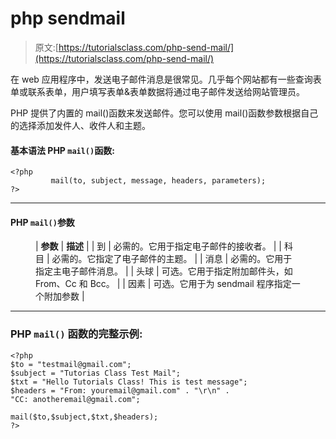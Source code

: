 # php sendmail

> 原文:[https://tutorialsclass.com/php-send-mail/](https://tutorialsclass.com/php-send-mail/)

在 web 应用程序中，发送电子邮件消息是很常见。几乎每个网站都有一些查询表单或联系表单，用户填写表单&表单数据将通过电子邮件发送给网站管理员。

PHP 提供了内置的 mail()函数来发送邮件。您可以使用 mail()函数参数根据自己的选择添加发件人、收件人和主题。

#### 基本语法 PHP `mail()`函数:

```
<?php
         mail(to, subject, message, headers, parameters);
?>
```

* * *

#### PHP `mail()`参数

<figure class="wp-block-table">

| **参数** | **描述** |
| 到 | 必需的。它用于指定电子邮件的接收者。 |
| 科目 | 必需的。它指定了电子邮件的主题。 |
| 消息 | 必需的。它用于指定主电子邮件消息。 |
| 头球 | 可选。它用于指定附加邮件头，如 From、Cc 和 Bcc。 |
| 因素 | 可选。它用于为 sendmail 程序指定一个附加参数 |

</figure>

* * *

### PHP `mail()` 函数的完整示例:

```
<?php
$to = "testmail@gmail.com";
$subject = "Tutorias Class Test Mail";
$txt = "Hello Tutorials Class! This is test message";
$headers = "From: youremail@gmail.com" . "\r\n" .
"CC: anotheremail@gmail.com";

mail($to,$subject,$txt,$headers);
?>
```